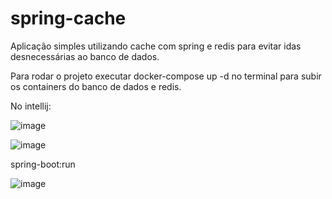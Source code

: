 # spring-cache
Aplicação simples utilizando cache com spring e redis para evitar idas desnecessárias ao banco de dados.


Para rodar o projeto executar docker-compose up -d no terminal para subir os containers do banco de dados e redis.

No intellij:

![image](https://github.com/vittooh/spring-cache/assets/14945326/a835e575-1a57-47de-946e-f031fc1616de)

![image](https://github.com/vittooh/spring-cache/assets/14945326/d0a6fed9-0bd6-41f3-ad8a-16cbf6fb9aac)


spring-boot:run


![image](https://github.com/vittooh/spring-cache/assets/14945326/b0d22d25-7574-4a52-bc73-cc932fc2f200)

